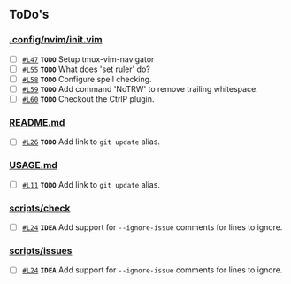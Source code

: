 ## ToDo's

### [.config/nvim/init.vim](.config/nvim/init.vim)

- [ ] [`#L47`](.config/nvim/init.vim#L47) **`TODO`** Setup tmux-vim-navigator
- [ ] [`#L55`](.config/nvim/init.vim#L55) **`TODO`** What does 'set ruler' do?
- [ ] [`#L58`](.config/nvim/init.vim#L58) **`TODO`** Configure spell checking.
- [ ] [`#L59`](.config/nvim/init.vim#L59) **`TODO`** Add command 'NoTRW' to remove trailing whitespace.
- [ ] [`#L60`](.config/nvim/init.vim#L60) **`TODO`** Checkout the CtrlP plugin.

### [README.md](README.md)

- [ ] [`#L26`](README.md#L26) **`TODO`** Add link to `git update` alias.

### [USAGE.md](USAGE.md)

- [ ] [`#L11`](USAGE.md#L11) **`TODO`** Add link to `git update` alias.

### [scripts/check](scripts/check)

- [ ] [`#L24`](scripts/check#L24) **`IDEA`** Add support for `--ignore-issue` comments for lines to ignore.

### [scripts/issues](scripts/issues)

- [ ] [`#L24`](scripts/issues#L24) **`IDEA`** Add support for `--ignore-issue` comments for lines to ignore.

